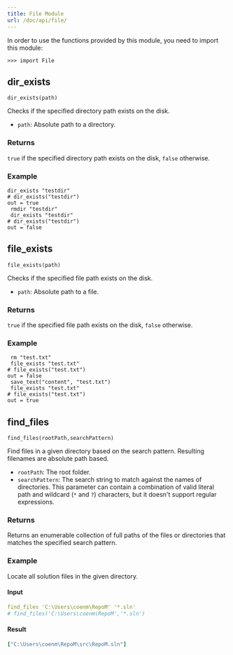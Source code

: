 ```yaml
---
title: File Module
url: /doc/api/file/
---
```




In order to use the functions provided by this module, you need to import this module:

```kalk
>>> import File
```

## dir_exists

`dir_exists(path)`

Checks if the specified directory path exists on the disk.

- `path`: Absolute path to a directory.

### Returns

`true` if the specified directory path exists on the disk, `false` otherwise.

### Example

```kalk
dir_exists "testdir"
# dir_exists("testdir")
out = true
 rmdir "testdir"
 dir_exists "testdir"
# dir_exists("testdir")
out = false
```


## file_exists

`file_exists(path)`

Checks if the specified file path exists on the disk.

- `path`: Absolute path to a file.

### Returns

`true` if the specified file path exists on the disk, `false` otherwise.

### Example

```kalk
 rm "test.txt"
 file_exists "test.txt"
# file_exists("test.txt")
out = false
 save_text("content", "test.txt")
 file_exists "test.txt"
# file_exists("test.txt")
out = true
```


## find_files

`find_files(rootPath,searchPattern)`

Find files in a given directory based on the search pattern. Resulting filenames are absolute path based.

- `rootPath`: The root folder.
- `searchPattern`: The search string to match against the names of directories. This parameter can contain a combination of valid literal path and wildcard (`*` and `?`) characters, but it doesn't support regular expressions.

### Returns

Returns an enumerable collection of full paths of the files or directories that matches the specified search pattern.

### Example

Locate all solution files in the given directory.

#### Input
```yaml
find_files 'C:\Users\coenm\RepoM' '*.sln'
# find_files('C:\Users\coenm\RepoM','*.sln')
```

#### Result

```yaml
["C:\Users\coenm\RepoM\src\RepoM.sln"]
```
